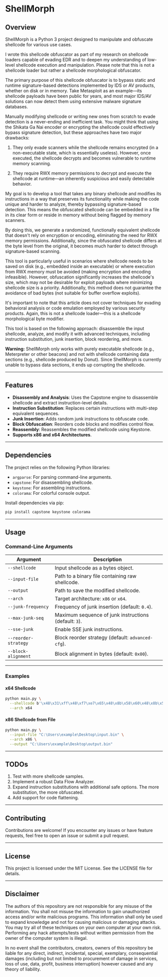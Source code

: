# ShellMorph

## Overview
ShellMorph is a Python 3 project designed to manipulate and obfuscate shellcode for various use cases. 

I wrote this shellcode obfuscator as part of my research on shellcode loaders capable of evading EDR and to deepen my understanding of low-level shellcode execution and manipulation.
Please note that this is not a shellcode loader but rather a shellcode morphological obfuscator. 

The primary purpose of this shellcode obfuscator is to bypass static and runtime signature-based detections implemented by IDS or AV products, whether on disk or in memory. Take Metasploit as an example—its shellcode payloads have been public for years, and most major IDS/AV solutions can now detect them using extensive malware signature databases.

Manually modifying shellcode or writing new ones from scratch to evade detection is a never-ending and inefficient task. You might think that using the Shikata Ga Nai encoder or encrypting the shellcode could effectively bypass signature detection, but these approaches have two major drawbacks:

1. They only evade scanners while the shellcode remains encrypted (in a non-executable state, which is essentially useless). However, once executed, the shellcode decrypts and becomes vulnerable to runtime memory scanning.

2. They require RWX memory permissions to decrypt and execute the shellcode at runtime—an inherently suspicious and easily detectable behavior.

My goal is to develop a tool that takes any binary shellcode and modifies its instructions in a way that preserves its functionality while making the code unique and harder to analyze, thereby bypassing signature-based detection. This means the obfuscated shellcode can be embedded in a file in its clear form or reside in memory without being flagged by memory scanners.

By doing this, we generate a randomized, functionally equivalent shellcode that doesn't rely on encryption or encoding, eliminating the need for RWX memory permissions. Additionally, since the obfuscated shellcode differs at the byte level from the original, it becomes much harder to detect through signature-based scanning.

This tool is particularly useful in scenarios where shellcode needs to be saved on disk (e.g., embedded inside an executable) or where execution from RWX memory must be avoided (making encryption and encoding infeasible). However, obfuscation significantly increases the shellcode's size, which may not be desirable for exploit payloads where minimizing shellcode size is a priority. Additionally, this method does not guarantee the avoidance of bad bytes (not suitable for buffer overflow exploits).

It's important to note that this article does not cover techniques for evading behavioral analysis or code emulation employed by various security products. Again, this is not a shellcode loader—this is a shellcode morphological byte modifier.

This tool is based on the following approach: disassemble the input shellcode, analyze, and modify it with advanced techniques, including instruction substitution, junk insertion, block reordering, and more.

**Warning:** ShellMorph only works with purely executable shellcode (e.g., Meterpreter or other beacons) and not with shellcode containing data sections (e.g., shellcode produced by Donut). Since ShellMorph is currently unable to bypass data sections, it ends up corrupting the shellcode.


---

## Features

- **Disassembly and Analysis**: Uses the Capstone engine to disassemble shellcode and extract instruction-level details.
- **Instruction Substitution**: Replaces certain instructions with multi-step equivalent sequences.
- **Junk Insertion**: Adds random junk instructions to obfuscate code.
- **Block Obfuscation**: Reorders code blocks and modifies control flow.
- **Reassembly**: Reassembles the modified shellcode using Keystone.
- **Supports x86 and x64 Architectures**.

---

## Dependencies

The project relies on the following Python libraries:

- `argparse`: For parsing command-line arguments.
- `capstone`: For disassembling shellcode.
- `keystone`: For assembling instructions.
- `colorama`: For colorful console output.

Install dependencies via pip:

```bash
pip install capstone keystone colorama
```

---

## Usage

### Command-Line Arguments

| Argument                | Description                                                  |
|-------------------------|--------------------------------------------------------------|
| `--shellcode`           | Input shellcode as a bytes object.                          |
| `--input-file`          | Path to a binary file containing raw shellcode.             |
| `--output`              | Path to save the modified shellcode.                       |
| `--arch`                | Target architecture: `x86` or `x64`.                       |
| `--junk-frequency`      | Frequency of junk insertion (default: `0.4`).               |
| `--max-junk-seq`        | Maximum sequence of junk instructions (default: `3`).       |
| `--sse-junk`            | Enable SSE junk instructions.                               |
| `--reorder-strategy`    | Block reorder strategy (default: `advanced-cfg`).           |
| `--block-alignment`     | Block alignment in bytes (default: `0x00`).                 |

---

### Examples

#### x64 Shellcode
```bash
python main.py \
  --shellcode b'\x48\x31\xff\x48\xf7\xe7\x65\x48\x8b\x58\x60\x48\x8b\x5b\x18' \
  --arch x64
```

#### x86 Shellcode from File
```bash
python main.py \
  --input-file "C:\Users\example\Desktop\input.bin" \
  --arch x86 \
  --output "C:\Users\example\Desktop\output.bin"
```

---

## TODOs

1. Test with more shellcode samples.
2. Implement a robust Data Flow Analyzer.
3. Expand instruction substitutions with additional safe options. The more substitution, the more obfuscated.
4. Add support for code flattening.

---

## Contributing

Contributions are welcome! If you encounter any issues or have feature requests, feel free to open an issue or submit a pull request.

---

## License

This project is licensed under the MIT License. See the LICENSE file for details.

---

## Disclaimer

The authors of this repository are not responsible for any misuse of the information. You shall not misuse the information to gain unauthorized access and/or write malicious programs. This information shall only be used to expand knowledge and not for causing malicious or damaging attacks. You may try all of these techniques on your own computer at your own risk. Performing any hack attempts/tests without written permission from the owner of the computer system is illegal.

In no event shall the contributors, creators, owners of this repository be liable for any direct, indirect, incidental, special, exemplary, consequential damages (including but not limited to procurement of damage in services, loss of use, data, profit, business interruption) however caused and any theory of liability.
